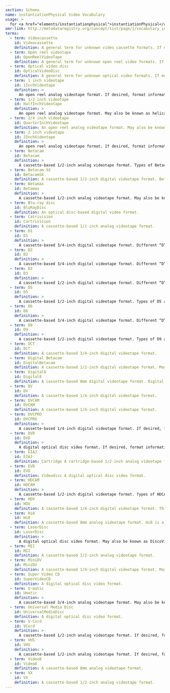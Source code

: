 ```yaml
---
section: Schema
name: instantiationPhysical Video Vocabulary
usage: >
  for <a href="elements/instantiationphysical">instantiationPhysical</a>
omr-link: http://metadataregistry.org/concept/list/page/1/vocabulary_id/464.html
terms:
  - term: Videocassette
    id: Videocassette
    definition: A general term for unknown video cassette formats. If more specific format information is known, please use the appropriate term from the list below.
  - term: Open reel videotape
    id: OpenReelVideoTape
    definition: A general term for unknown open reel video formats. If more specific format information is known, please use the appropriate term from the list below.
  - term: Optical video disc
    id: OpticalVideoDisc
    definition: A general term for unknown optical video formats. If more specific format information is known, please use the appropriate term from the list below.
  - term: 1 inch videotape
    id: 1InchVideotape
    definition: >
      An open reel analog videotape format. If desired, format information can be included after a colon, for example: “1 inch videotape: MVC-10.” Types of 1 inch videotape include MVC-10, PI-3V, EV-200, EL-3400, IVC-700, IVC-800, IVC-900, UV-340, EV-210, BVH-1000, HDV-1000, HDD-1000, SMPTE Type A, SMPTE Type B, and SMPTE Type C.
  - term: 1/2 inch videotape
    id: HalfInchVideotape
    definition: >
      An open reel analog videotape format. May also be known as helical scan tape. If desired, format information can be included after a colon, for example: “1/2 inch videotape: EIAJ Type 1.” Types of 1/2 inch video tape include: CV, EIAJ Type 1, Hawkeye, Recam, V200, and VCR.
  - term: 1/4 inch videotape
    id: QuarterInchVideotape
    definition: An open reel analog videotape format. May also be known as Akai.
  - term: 2 inch videotape
    id: 2InchVideotape
    definition: >
      An open reel analog videotape format. If desired, format information can be included after a colon, for example: “2 inch videotape: Quadruplex.” Types of 2 inch videotape include: Quadruplex, Octaplex, VR-1500, VR-1600, IVC-9000, Helical SV-201, and ACR 25.
  - term: Betacam
    id: Betacam
    definition: >
      A cassette-based 1/2-inch analog videotape format. Types of Betacam also include the higher-quality Betacam SP. This information can be included after a colon, as “Betacam: SP.”
  - term: Betacam SX
    id: BetacamSX
    definition: A cassette-based 1/2-inch digital videotape format. Betacam SX is a digital version of Betacam SP.
  - term: Betamax
    id: Betamax
    definition: >
      A cassette-based 1/2-inch analog videotape format. May also be know as Beta. If desired, format information can be included after a colon, for example: “Betamax: ED.” Types of Betamax also include Beta Hi-Fi, ED Betamax and Super Betamax.
  - term: Blu-ray disc
    id: BluRayDisc
    definition: An optical disc-based digital video format.
  - term: Catrivision
    id: Cartrivision
    definition: A cassette-based 1/2-inch analog videotape format.
  - term: D1
    id: D1
    definition: >
      A cassette-based 3/4-inch digital videotape format. Different “D” formats are not necessarily backwards compatible: for example, a D-2 tape cannot be played on a D-1 machine.
  - term: D2
    id: D2
    definition: >
      A cassette-based 3/4-inch digital videotape format. Different “D” formats are not necessarily backwards compatible: for example, a D-2 tape cannot be played on a D-1 machine.
  - term: D3
    id: D3
    definition: >
      A cassette-based 1/2-inch digital videotape format. Different “D” formats are not necessarily backwards compatible: for example, a D-2 tape cannot be played on a D-1 machine.
  - term: D5
    id: D5
    definition: >
      A cassette-based 1/2-inch digital videotape format. Types of D5 also include D5 HD. This information can be included after a colon, as “D5: HD.” Different “D” formats are not necessarily backwards compatible: for example, a D-2 tape cannot be played on a D-1 machine.
  - term: D6
    id: D6
    definition: >
      A cassette-based 3/4-inch digital videotape format. Different “D” formats are not necessarily backwards compatible: for example, a D-2 tape cannot be played on a D-1 machine.
  - term: D9
    id: D9
    definition: >
      A cassette-based 1/2-inch digital videotape format. Types of D9 also include D9 HD. This information can be included after a colon, as “D9: HD.” Different “D” formats are not necessarily backwards compatible: for example, a D-2 tape cannot be played on a D-1 machine.
  - term: DCT
    id: DCT
    definition: A cassette-based 3/4-inch digital videotape format.
  - term: Digital Betacam
    id: DigitalBetacam
    definition: A cassette-based 1/2-inch digital videotape format. May also be known as DigiBeta or D-Beta. Digital Betacam is a digital version of Betacam SP.
  - term: Digital8
    id: Digital8
    definition: A cassette-based 8mm digital videotape format. Digital Betacam is a digital version of Hi8.
  - term: DV
    id: DV
    definition: A cassette-based 1/4-inch digital videotape format.
  - term: DVCAM
    id: DVCAM
    definition: A cassette-based 1/4-inch digital videotape format.
  - term: DVCPRO
    id: DVCPRO
    definition: >
      A cassette-based 1/4-inch digital videotape format. If desired, format information can be included after a colon, for example: “DVCPro: 25.” Types of DVCPro include DVCPro 25, DVCPro 50, DVCPro Progressive, and DVCPro HD.
  - term: DVD
    id: DVD
    definition: >
      A digital optical disc video format. If desired, format information can be included after a colon, for example: “DVD: DVD-R.” Types of DVD also include DVD+R, DVD+R DL, DVD-R, DVD-RW, and DVD+RW.
  - term: EIAJ
    id: EIAJ
    definition: Cartridge A cartridge-based 1/2-inch analog videotape format.
  - term: EVD
    id: EVD
    definition: Videodisc A digital optical disc video format.
  - term: HDCAM
    id: HDCAM
    definition: >
      A cassette-based 1/2-inch digital videotape format. Types of HDCAM also include HDCAM SR. This information can be included after a colon, as “HDCAM: SR.”
  - term: HDV
    id: HDV
    definition: A cassette-based 1/4-inch digital videotape format. This is a high-definition version of MiniDV.
  - term: Hi8
    id: Hi8
    definition: A cassette-based 8mm analog videotape format. Hi8 is a high-band version of Video8.
  - term: LaserDisc
    id: LaserDisc
    definition: >
      A digital optical disc video format. May also be known as DiscoVision. If desired, format information can be included after a colon, for example: “LaserDisc: CAV.” Types of LaserDisc include CAV, CLV, and CAA.
  - term: MII
    id: MII
    definition: A cassette-based 1/2-inch analog videotape format.
  - term: MiniDV
    id: MiniDV
    definition: A cassette-based 1/4-inch digital videotape format. May also be known as DVC.
  - term: Super Video CD
    id: SuperVideoCD
    definition: A digital optical disc video format.
  - term: U-matic
    id: Umatic
    definition: >
      A cassette-based 3/4-inch analog videotape format. May also be known as 3/4-inch tape. If desired, format information can be included after a colon, for example: “U-matic: S.” Types of U-matic include the smaller U-matic S and the high-quality U-matic SP.
  - term: Universal Media Disc
    id: UniversalMediaDisc
    definition: A digital optical disc video format.
  - term: V-Cord
    id: VCord
    definition: >
      A cassette-based 1/2-inch analog videotape format. If desired, format informatio can be included after a colon, for example: “V-Cord: I.” Types of V-Cord include V-Cord I and V-Cord II.
  - term: VHS
    id: VHS
    definition: >
      A cassette-based 1/2-inch analog videotape format. If desired, format information can be included after a colon, for example: “VHS: S-VHS.” Types of VHS include S-VHS, W-VHS and VHS-C.
  - term: Video8
    id: Video8
    definition: A cassette-based 8mm analog videotape format.
  - term: VX
    id: VX
    definition: A cassette-based 1/2-inch analog videotape format.
---
```

